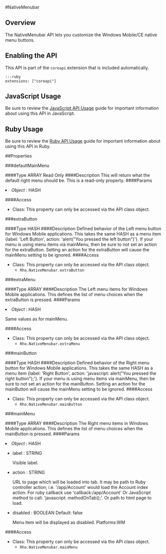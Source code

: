 #NativeMenubar


## Overview
<p>The NativeMenubar API lets you customize the Windows Mobile/CE native menu buttons.</p>
<h2>Enabling the API</h2>

<p>This API is part of the <code>coreapi</code> extension that is included automatically.</p>

<pre><code>:::ruby
extensions: ["coreapi"]
</code></pre>

<h2>JavaScript Usage</h2>

<p>Be sure to review the <a href="/guide/api_js">JavaScript API Usage</a> guide for important information about using this API in JavaScript.</p>

<h2>Ruby Usage</h2>

<p>Be sure to review the <a href="/guide/api_ruby">Ruby API Usage</a> guide for important information about using this API in Ruby.</p>



##Properties



###defaultMainMenu

####Type
<span class='text-info'>ARRAY</span> <span class='label'>Read Only</span>
####Description
This will return what the default right menu should be. This is a read-only property.
####Params
<li><i>Object</i> : <span class='text-info'>HASH</span><p> </p></li>
####Access
<ul><li><i class="icon-book"></i>Class: This property can only be accessed via the API class object. <ul></ul></li></ul>

###extraButton

####Type
<span class='text-info'>HASH</span> 
####Description
Defined behavior of the Left menu button for Windows Mobile applications. This takes the same HASH as a menu item {label: 'Left Button', action: 'alert("You pressed the left button")'}. If your menu is using menu items via mainMenu, then be sure to not set an action for the extraButton. Setting an action for the extraButton will cause the mainMenu setting to be ignored. 
####Access
<ul><li><i class="icon-book"></i>Class: This property can only be accessed via the API class object. <ul><li><code>Rho.NativeMenubar.extraButton</code> </li></ul></li></ul>

###extraMenu

####Type
<span class='text-info'>ARRAY</span> 
####Description
The Left menu items for Windows Mobile applications. This defines the list of menu choices when the extraButton is pressed.
####Params
<li><i>Object</i> : <span class='text-info'>HASH</span><p>Same values as for mainMenu. </p></li>
####Access
<ul><li><i class="icon-book"></i>Class: This property can only be accessed via the API class object. <ul><li><code>Rho.NativeMenubar.extraMenu</code> </li></ul></li></ul>

###mainButton

####Type
<span class='text-info'>HASH</span> 
####Description
Defined behavior of the Right menu button for Windows Mobile applications. This takes the same HASH as a menu item {label: 'Right Button', action: 'javascript: alert("You pressed the right button");'}. If your menu is using menu items via mainMenu, then be sure to not set an action for the mainButton. Setting an action for the mainButton will cause the mainMenu setting to be ignored.
####Access
<ul><li><i class="icon-book"></i>Class: This property can only be accessed via the API class object. <ul><li><code>Rho.NativeMenubar.mainButton</code> </li></ul></li></ul>

###mainMenu

####Type
<span class='text-info'>ARRAY</span> 
####Description
The Right menu items in Windows Mobile applications. This defines the list of menu choices when the mainButton is pressed.
####Params
<li><i>Object</i> : <span class='text-info'>HASH</span><p> </p></li><ul><li>label : <span class='text-info'>STRING</span><p>Visible label. </p></li><li>action : <span class='text-info'>STRING</span><p>URL to page which will be loaded into tab. It may be path to Ruby controller action; i.e. '/app/Account' would load the Account index action. For ruby callback use 'callback:/app/Account' Or JavaScript method to call: 'javascript: methodOnTab();'. Or path to html page to load. </p></li><li>disabled : <span class='text-info'>BOOLEAN</span><span class='label '> Default: false</span><p>Menu item will be displayed as disabled. Platforms:WM </p></li></ul>
####Access
<ul><li><i class="icon-book"></i>Class: This property can only be accessed via the API class object. <ul><li><code>Rho.NativeMenubar.mainMenu</code> </li></ul></li></ul>